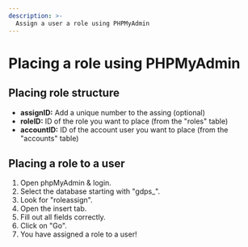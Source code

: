 ```yaml
---
description: >-
  Assign a user a role using PHPMyAdmin
---
```


# Placing a role using PHPMyAdmin

## Placing role structure

- **assignID:** Add a unique number to the assing (optional)
- **roleID:** ID of the role you want to place (from the "roles" table)
- **accountID:** ID of the account user you want to place (from the "accounts" table)

## Placing a role to a user

1. Open phpMyAdmin & login.
2. Select the database starting with "gdps_".
3. Look for "roleassign".
4. Open the insert tab.
5. Fill out all fields correctly.
6. Click on "Go".
7. You have assigned a role to a user!